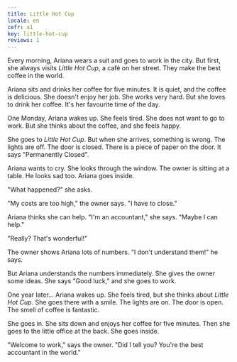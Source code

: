 ```yaml
---
title: Little Hot Cup
locale: en
cefr: a1
key: little-hot-cup
reviews: 1
---
```


Every morning, Ariana wears a suit and goes to work in the city. But first, she always visits *Little Hot Cup*, a café on her street. They make the best coffee in the world.

Ariana sits and drinks her coffee for five minutes. It is quiet, and the coffee is delicious. She doesn't enjoy her job. She works very hard. But she loves to drink her coffee. It's her favourite time of the day.

One Monday, Ariana wakes up. She feels tired. She does not want to go to work. But she thinks about the coffee, and she feels happy.

She goes to *Little Hot Cup*. But when she arrives, something is wrong. The lights are off. The door is closed. There is a piece of paper on the door. It says "Permanently Closed".

Ariana wants to cry. She looks through the window. The owner is sitting at a table. He looks sad too. Ariana goes inside.

"What happened?" she asks.

"My costs are too high," the owner says. "I have to close."

Ariana thinks she can help. "I'm an accountant," she says. "Maybe I can help."

"Really? That's wonderful!"

The owner shows Ariana lots of numbers. "I don't understand them!" he says.

But Ariana understands the numbers immediately. She gives the owner some ideas. She says "Good luck," and she goes to work.

One year later... Ariana wakes up. She feels tired, but she thinks about *Little Hot Cup*. She goes there with a smile. The lights are on. The door is open. The smell of coffee is fantastic.

She goes in. She sits down and enjoys her coffee for five minutes. Then she goes to the little office at the back. She goes inside.

"Welcome to work," says the owner. "Did I tell you? You're the best accountant in the world."